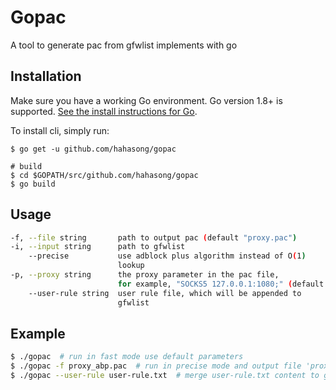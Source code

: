 # Gopac
A tool to generate pac from gfwlist implements with go

## Installation

Make sure you have a working Go environment.  Go version 1.8+ is supported.  [See
the install instructions for Go](https://golang.org/doc/install.html).

To install cli, simply run:
```
$ go get -u github.com/hahasong/gopac

# build
$ cd $GOPATH/src/github.com/hahasong/gopac
$ go build
```

## Usage

```bash
-f, --file string       path to output pac (default "proxy.pac")
-i, --input string      path to gfwlist
    --precise           use adblock plus algorithm instead of O(1)
                        lookup
-p, --proxy string      the proxy parameter in the pac file, 
                        for example, "SOCKS5 127.0.0.1:1080;" (default "SOCKS5 127.0.0.1:1080; SOCKS 127.0.0.1:1080; DIRECT")
    --user-rule string  user rule file, which will be appended to
                        gfwlist
```

## Example

```bash
$ ./gopac  # run in fast mode use default parameters
$ ./gopac -f proxy_abp.pac  # run in precise mode and output file 'proxy_abp.pac'
$ ./gopac --user-rule user-rule.txt  # merge user-rule.txt content to gfwlist
```
